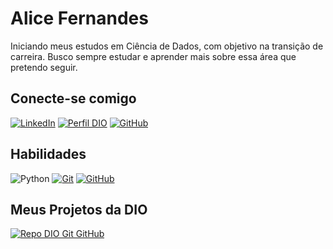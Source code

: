 # Alice Fernandes

Iniciando meus estudos em Ciência de Dados, com objetivo na transição de carreira.
Busco sempre estudar e aprender mais sobre essa área que pretendo seguir.

## Conecte-se comigo

[![LinkedIn](https://img.shields.io/badge/LinkedIn-AC58FA?style=for-the-badge&logo=linkedin&logoColor=FFFFFF)](https://www.linkedin.com/in/alicefernandesb/) 
[![Perfil DIO](https://img.shields.io/badge/MEU_PERFIL_NA_DIO-AC58FA?style=for-the-badge&logo=&logoColor=FFFFFF)](https://web.dio.me/users/alicefernandesbarbosa) 
[![GitHub](https://img.shields.io/badge/GitHub-AC58FA?style=for-the-badge&logo=github&logoColor=FFFFFF)](https://github.com/alicefbarbosa)

## Habilidades

![Python](https://img.shields.io/badge/python-AC58FA?style=for-the-badge&logo=python&logoColor=FFFFFF)
[![Git](https://img.shields.io/badge/Git-AC58FA?style=for-the-badge&logo=git&logoColor=FFFFFF)](https://git-scm.com/doc) 
[![GitHub](https://img.shields.io/badge/GitHub-AC58FA?style=for-the-badge&logo=github&logoColor=FFFFFF)](https://docs.github.com/)

## Meus Projetos da DIO

[![Repo DIO Git GitHub](https://github-readme-stats.vercel.app/api/pin/?username=alicefbarbosa&repo=dio-lab-open-source&bg_color=AC58FA&border_color=FFFFFF&show_icons=true&icon_color=FFFFFF&title_color=FFFFFF&text_color=FFF)](https://github.com/alicefbarbosa/dio-lab-open-source)